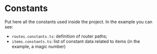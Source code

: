 # Constants

Put here all the constants used inside the project. In the example you can see:

- `routes.constants.ts`: definition of router paths;
- `items.constants.ts`: list of constant data related to items (in the example, a magic number)
